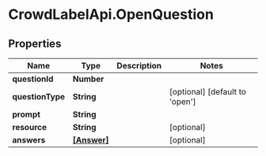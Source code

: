 # CrowdLabelApi.OpenQuestion

## Properties

Name | Type | Description | Notes
------------ | ------------- | ------------- | -------------
**questionId** | **Number** |  | 
**questionType** | **String** |  | [optional] [default to &#39;open&#39;]
**prompt** | **String** |  | 
**resource** | **String** |  | [optional] 
**answers** | [**[Answer]**](Answer.md) |  | [optional] 


